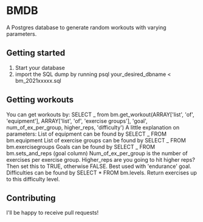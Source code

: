 # BMDB

A Postgres database to generate random workouts with varying parameters.

## Getting started

1. Start your database
2. import the SQL dump by running psql your_desired_dbname < bm_2021xxxxx.sql

## Getting workouts

You can get workouts by:
SELECT _ from bm.get_workout(ARRAY['list', 'of', 'equipment'], ARRAY['list', 'of', 'exercise groups'], 'goal', num_of_ex_per_group, higher_reps, 'difficulty')
A little explanation on parameters:
List of equipment can be found by SELECT _ FROM bm.equipment
List of exercise groups can be found by SELECT _ FROM bm.exercisegroups
Goals can be found by SELECT _ FROM bm.sets_and_reps (goal column)
Num_of_ex_per_group is the number of exercises per exercise group.
Higher_reps are you going to hit higher reps? Then set this to TRUE, otherwise FALSE. Best used with 'endurance' goal.
Difficulties can be found by SELECT \* FROM bm.levels. Return exercises up to this difficulty level.

## Contributing

I'll be happy to receive pull requests!
